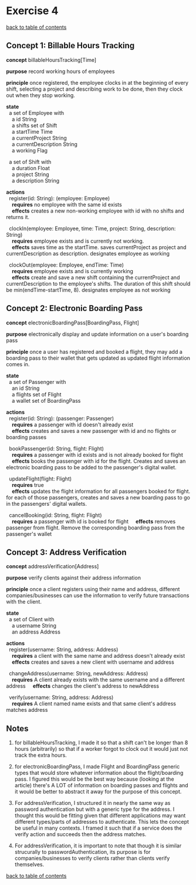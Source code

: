 # Exercise 4
[back to table of contents](/assignments/pset1/contents.md)

## Concept 1: Billable Hours Tracking

**concept** billableHoursTracking[Time]

**purpose** record working hours of employees

**principle** once registered, the employee clocks in at the beginning of every shift, selecting a project and describing work to be done, then they clock out when they stop working.

**state** <br>
&nbsp;&nbsp;a set of Employee with<br>
&nbsp;&nbsp;&nbsp;&nbsp;a id String <br>
&nbsp;&nbsp;&nbsp;&nbsp;a shifts set of Shift <br>
&nbsp;&nbsp;&nbsp;&nbsp;a startTime Time <br>
&nbsp;&nbsp;&nbsp;&nbsp;a currentProject String <br>
&nbsp;&nbsp;&nbsp;&nbsp;a currentDescription String <br>
&nbsp;&nbsp;&nbsp;&nbsp;a working Flag <br>

&nbsp;&nbsp;a set of Shift with<br>
&nbsp;&nbsp;&nbsp;&nbsp;a duration Float <br>
&nbsp;&nbsp;&nbsp;&nbsp;a project String <br>
&nbsp;&nbsp;&nbsp;&nbsp;a description String <br>

**actions** <br>
&nbsp;&nbsp;register(id: String): (employee: Employee) <br>
&nbsp;&nbsp;&nbsp;&nbsp;**requires** no employee with the same id exists <br>
&nbsp;&nbsp;&nbsp;&nbsp;**effects** creates a new non-working employee with id with no shifts and returns it.

&nbsp;&nbsp;clockIn(employee: Employee, time: Time, project: String, description: String) <br>
&nbsp;&nbsp;&nbsp;&nbsp;**requires** employee exists and is currently not working. <br>
&nbsp;&nbsp;&nbsp;&nbsp;**effects** saves time as the startTime. saves currentProject as project and currentDescription as description. designates employee as working

&nbsp;&nbsp;clockOut(employee: Employee, endTime: Time) <br>
&nbsp;&nbsp;&nbsp;&nbsp;**requires** employee exists and is currently working <br>
&nbsp;&nbsp;&nbsp;&nbsp;**effects** create and save a new shift containing the currentProject and currentDescription to the employee's shifts. The duration of this shift should be min(endTime-startTime, 8). designates employee as not working



## Concept 2: Electronic Boarding Pass

**concept** electronicBoardingPass[BoardingPass, Flight]

**purpose** electronically display and update information on a user's boarding pass

**principle** once a user has registered and booked a flight, they may add a boarding pass to their wallet that gets updated as updated flight information comes in.

**state** <br>
&nbsp;&nbsp;a set of Passenger with <br>
&nbsp;&nbsp;&nbsp;&nbsp;an id String <br>
&nbsp;&nbsp;&nbsp;&nbsp;a flights set of Flight <br>
&nbsp;&nbsp;&nbsp;&nbsp;a wallet set of BoardingPass <br>

**actions** <br>
&nbsp;&nbsp;register(id: String): (passenger: Passenger)<br>
&nbsp;&nbsp;&nbsp;&nbsp;**requires** a passenger with id doesn't already exist<br>
&nbsp;&nbsp;&nbsp;&nbsp;**effects** creates and saves a new passenger with id and no flights or boarding passes

&nbsp;&nbsp;bookPassenger(id: String, flight: Flight)<br>
&nbsp;&nbsp;&nbsp;&nbsp;**requires** a passenger with id exists and is not already booked for flight<br>
&nbsp;&nbsp;&nbsp;&nbsp;**effects** books the passenger with id for the flight. Creates and saves an electronic boarding pass to be added to the passenger's digital wallet.

&nbsp;&nbsp;updateFlight(flight: Flight)<br>
&nbsp;&nbsp;&nbsp;&nbsp;**requires** true<br>
&nbsp;&nbsp;&nbsp;&nbsp;**effects** updates the flight information for all passengers booked for flight. for each of those passengers, creates and saves a new boarding pass to go in the passengers' digital wallets.

&nbsp;&nbsp;cancelBooking(id: String, flight: Flight)<br>
&nbsp;&nbsp;&nbsp;&nbsp;**requires** a passenger with id is booked for flight
&nbsp;&nbsp;&nbsp;&nbsp;**effects** removes passenger from flight. Remove the corresponding boarding pass from the passenger's wallet




## Concept 3: Address Verification

**concept** addressVerification[Address]

**purpose** verify clients against their address information

**principle** once a client registers using their name and address, different companies/businesses can use the information to verify future transactions with the client.

**state** <br>
&nbsp;&nbsp;a set of Client with <br>
&nbsp;&nbsp;&nbsp;&nbsp;a username String <br>
&nbsp;&nbsp;&nbsp;&nbsp;an address Address

**actions** <br>
&nbsp;&nbsp;register(username: String, address: Address) <br>
&nbsp;&nbsp;&nbsp;&nbsp;**requires** a client with the same name and address doesn't already exist <br>
&nbsp;&nbsp;&nbsp;&nbsp;**effects** creates and saves a new client with username and address

&nbsp;&nbsp;changeAddress(username: String, newAddress: Address) <br>
&nbsp;&nbsp;&nbsp;&nbsp;**requires** A client already exists with the same username and a different address
&nbsp;&nbsp;&nbsp;&nbsp;**effects** changes the client's address to newAddress

&nbsp;&nbsp;verify(username: String, address: Address) <br>
&nbsp;&nbsp;&nbsp;&nbsp;**requires** A client named name exists and that same client's address matches address


## Notes

1. for billableHoursTracking, I made it so that a shift can't be longer than 8 hours (arbitrarily) so that if a worker forgot to clock out it would just not track the extra hours.

2. for electronicBoardingPass, I made Flight and BoardingPass generic types that would store whatever information about the flight/boarding pass. I figured this would be the best way because (looking at the article) there's A LOT of information on boarding passes and flights and it would be better to abstract it away for the purpose of this concept.

3. For addressVerification, I structured it in nearly the same way as password authentication but with a generic type for the address. I thought this would be fitting given that different applications may want different types/parts of addresses to authenticate. This lets the concept be useful in many contexts. I framed it such that if a service does the verify action and succeeds then the address matches.

4. For addressVerification, it is important to note that though it is similar strucurally to passwordAuthentication, its purpose is for companies/businesses to verify clients rather than clients verify themselves.

[back to table of contents](/assignments/pset1/contents.md)
